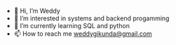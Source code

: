 - 👋 Hi, I’m Weddy
- 👀 I’m interested in systems and backend progamming
- 🌱 I’m currently learning SQL and python
- 📫 How to reach me weddygikunda@gmail.com
